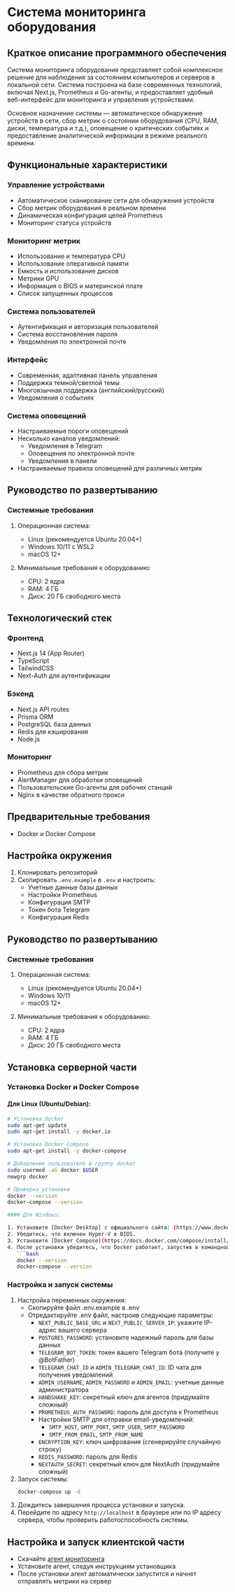# Система мониторинга оборудования

## Краткое описание программного обеспечения 
Система мониторинга оборудования представляет собой комплексное решение для наблюдения за состоянием компьютеров и серверов в локальной сети. Система построена на базе современных технологий, включая Next.js, Prometheus и Go-агенты, и предоставляет удобный веб-интерфейс для мониторинга и управления устройствами. 

Основное назначение системы — автоматическое обнаружение устройств в сети, сбор метрик о состоянии оборудования (CPU, RAM, диски, температура и т.д.), оповещение о критических событиях и предоставление аналитической информации в режиме реального времени. 

## Функциональные характеристики 
### Управление устройствами 
- Автоматическое сканирование сети для обнаружения устройств 
- Сбор метрик оборудования в реальном времени 
- Динамическая конфигурация целей Prometheus 
- Мониторинг статуса устройств 

### Мониторинг метрик 
- Использование и температура CPU 
- Использование оперативной памяти 
- Емкость и использование дисков 
- Метрики GPU 
- Информация о BIOS и материнской плате 
- Список запущенных процессов 

### Система пользователей 
- Аутентификация и авторизация пользователей 
- Система восстановления пароля 
- Уведомления по электронной почте 

### Интерфейс 
- Современная, адаптивная панель управления 
- Поддержка темной/светлой темы 
- Многоязычная поддержка (английский/русский) 
- Уведомления о событиях 

### Система оповещений 
- Настраиваемые пороги оповещений 
- Несколько каналов уведомлений: 
  - Уведомления в Telegram 
  - Оповещения по электронной почте 
  - Уведомления в панели
- Настраиваемые правила оповещений для различных метрик 

## Руководство по развертыванию 
### Системные требования 
1. Операционная система: 
   - Linux (рекомендуется Ubuntu 20.04+) 
   - Windows 10/11 с WSL2 
   - macOS 12+ 

2. Минимальные требования к оборудованию: 
   - CPU: 2 ядра 
   - RAM: 4 ГБ 
   - Диск: 20 ГБ свободного места 

## Технологический стек

### Фронтенд
- Next.js 14 (App Router)
- TypeScript
- TailwindCSS
- Next-Auth для аутентификации

### Бэкенд
- Next.js API routes
- Prisma ORM
- PostgreSQL база данных
- Redis для кэширования
- Node.js

### Мониторинг
- Prometheus для сбора метрик
- AlertManager для обработки оповещений
- Пользовательские Go-агенты для рабочих станций
- Nginx в качестве обратного прокси

## Предварительные требования
- Docker и Docker Compose

## Настройка окружения
1. Клонировать репозиторий
2. Скопировать `.env.example` в `.env` и настроить:
   - Учетные данные базы данных
   - Настройки Prometheus
   - Конфигурация SMTP
   - Токен бота Telegram
   - Конфигурация Redis

## Руководство по развертыванию 

### Системные требования 
1. Операционная система: 
   - Linux (рекомендуется Ubuntu 20.04+) 
   - Windows 10/11 
   - macOS 12+ 

2. Минимальные требования к оборудованию: 
   - CPU: 2 ядра 
   - RAM: 4 ГБ 
   - Диск: 20 ГБ свободного места 

## Установка серверной части

### Установка Docker и Docker Compose

#### Для Linux (Ubuntu/Debian):

```bash
# Установка Docker
sudo apt-get update
sudo apt-get install -y docker.io

# Установка Docker Compose
sudo apt-get install -y docker-compose

# Добавление пользователя в группу docker
sudo usermod -aG docker $USER
newgrp docker

# Проверка установки
docker --version
docker-compose --version

#### Для Windows:

1. Установите [Docker Desktop] с официального сайта: (https://www.docker.com/products/docker-desktop) для Windows.
2. Убедитесь, что включен Hyper-V в BIOS.
3. Установите [Docker Compose](https://docs.docker.com/compose/install/) для Windows.
4. После установки убедитесь, что Docker работает, запустив в командной строке:
   ```bash
   docker --version
   docker-compose --version
   ```

### Настройка и запуск системы
1. Настройка переменных окружения:
   - Скопируйте файл .env.example в .env
   - Отредактируйте .env файл, настроив следующие параметры:
     - `NEXT_PUBLIC_BASE_URL` и `NEXT_PUBLIC_SERVER_IP`: укажите IP-адрес вашего сервера
     - `POSTGRES_PASSWORD`: установите надежный пароль для базы данных
     - `TELEGRAM_BOT_TOKEN`: токен вашего Telegram бота (получите у @BotFather)
     - `TELEGRAM_CHAT_ID` и `ADMIN_TELEGRAM_CHAT_ID`: ID чата для получения уведомлений
     - `ADMIN_USERNAME`, `ADMIN_PASSWORD` и `ADMIN_EMAIL`: учетные данные администратора
     - `HANDSHAKE_KEY`: секретный ключ для агентов (придумайте сложный)
     - `PROMETHEUS_AUTH_PASSWORD`: пароль для доступа к Prometheus
     - Настройки SMTP для отправки email-уведомлений:
       - `SMTP_HOST`, `SMTP_PORT`, `SMTP_USER`, `SMTP_PASSWORD`
       - `SMTP_FROM_EMAIL`, `SMTP_FROM_NAME`
     - `ENCRYPTION_KEY`: ключ шифрования (сгенерируйте случайную строку)
     - `REDIS_PASSWORD`: пароль для Redis
     - `NEXTAUTH_SECRET`: секретный ключ для NextAuth (придумайте сложный)
2. Запуск системы:
   ```bash
   docker-compose up -d
   ```
3. Дождитесь завершения процесса установки и запуска.
4. Перейдите по адресу `http://localhost` в браузере или по IP адресу сервера, чтобы проверить работоспособность системы.

## Настройка и запуск клиентской части
- Скачайте [агент мониторинга](https://github.com/deymonster/custom_windows_exporter/releases/download/v1.0.10/NITRINOnetControlManagerSetup.exe) 
- Установите агент, следуя инструкциям установщика
- После установки агент автоматически запустится и начнет отправлять метрики на сервер

   

